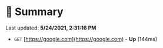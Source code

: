 # 📖 Summary
Last updated: **5/24/2021, 2:31:16 PM**

- `GET` [https://google.com](https://google.com) - **Up** (144ms)
